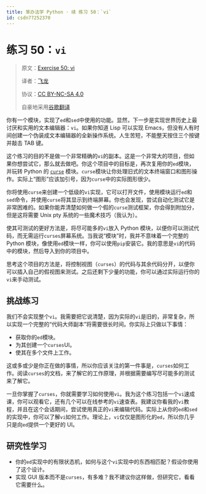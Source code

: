 ```yaml
---
title: 笨办法学 Python · 续 练习 50：`vi`
id: csdn77252370
---
```


# 练习 50：`vi`

> 原文：[Exercise 50: vi](https://learncodethehardway.org/more-python-book/ex50.html)
> 
> 译者：[飞龙](https://github.com/wizardforcel)
> 
> 协议：[CC BY-NC-SA 4.0](http://creativecommons.org/licenses/by-nc-sa/4.0/)
> 
> 自豪地采用[谷歌翻译](https://translate.google.cn/)

你有一个模块，实现了`ed`和`sed`中使用的功能。显然，下一步是实现世界历史上最讨厌和实用的文本编辑器：`vi`。如果你知道 Lisp 可以实现 Emacs，但没有人有时间创建一个伪装成文本编辑器的全新操作系统。人生苦短，不能整天按住三个按键并敲击 TAB 键。

这个练习的目的不是做一个非常精确的`vi`的副本。这是一个非常大的项目，但如果你想尝试它，那么就去做吧。你这个项目中的目标是，再次复用你的`ed`模块，并玩转 Python 的 [`curse`](https://docs.python.org/2/howto/curses.html) 模块。`curse`模块让你处理旧式的文本终端窗口和图形操作。实际上“图形”应该加引号，因为`curse`中的实际图形很少。

你将使用`curse`来创建一个低级的`vi`实现，它可以打开文件，使用模块运行`ed`和`sed`命令，并使用`curse`将其显示到终端屏幕。你也会发现，尝试自动化测试它是非常困难的。如果你能弄清楚如何做一个假的`curse`测试框架，你会得到附加分，但是这将需要 Unix pty 系统的一些魔术技巧（我认为）。

使其可测试的更好方法是，将尽可能多的`vi`放入 Python 模块，以便你可以测试代码，而无需运行`curses`屏幕系统。当我说“模块”时，我并不意味着一个完整的 Python 模块，像使用`ed`模块一样，你可以使用`pip`安装它。我的意思是`vi`的代码中的模块，然后导入到你的项目中。

思考这个项目的方法是，将控制视图（`curses`）的代码与其余代码分开，以便你可以插入自己的假视图来测试。之后还剩下少量的功能，你可以通过实际运行你的`vi`来手动测试。

## 挑战练习

我们不会实现整个`vi`。我需要把它说清楚，因为实际的`vi`是旧的，非常复杂，所以实现一个完整的“代码大师副本”将需要很长时间。你实际上只做以下事情：

*   获取你的`ed`模块。
*   为其创建一个`curses`UI。
*   使其在多个文件上工作。

这或多或少是你正在做的事情，所以你应该关注的第一件事是，`curses`如何工作。阅读`curses`的文档，来了解它的工作原理，并根据需要编写尽可能多的测试来了解它。

一旦你掌握了`curses`，你就需要学习如何使用`vi`。我为这个练习包括一个`vi`速成课，你可以观看它，还有几个可以在线参考的`vi`速查表。我建议你看我的`vi`教程，并且在这个会话期间，尝试使用真正的`vi`来编辑代码。实际上从你的`ed`和`sed`的实现中，你可以了解`vi`如何工作。理论上，`vi`仅仅是图形化的`ed`，所以你几乎只是向`ed`提供一个更好的 UI。

## 研究性学习

*   你的`ed`实现中的有限状态机，如何与这个`vi`实现中的东西相匹配？假设你使用了这个设计。
*   实现 GUI 版本而不是`curses`，有多难？我不建议你这样做，但研究它，看看它需要什么。